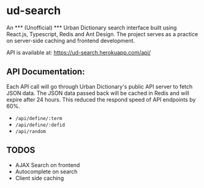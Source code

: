 # ud-search

An *** (Unofficial) *** Urban Dictionary search interface built using React.js, Typescript, Redis and Ant Design.
The project serves as a practice on server-side caching and frontend development.

API is available at: https://ud-search.herokuapp.com/api/

## API Documentation:
Each API call will go through Urban Dictionary's public API server to fetch JSON data.
The JSON data passed back will be cached in Redis and will expire after 24 hours. This 
reduced the respond speed of API endpoints by 60%.

+ `/api/define/:term`
+ `/api/define/:defid`
+ `/api/random`

## TODOS
+ AJAX Search on frontend
+ Autocomplete on search
+ Client side caching